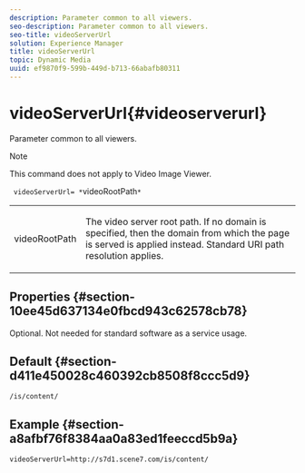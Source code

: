 ```yaml
---
description: Parameter common to all viewers.
seo-description: Parameter common to all viewers.
seo-title: videoServerUrl
solution: Experience Manager
title: videoServerUrl
topic: Dynamic Media
uuid: ef9870f9-599b-449d-b713-66abafb80311
---
```


# videoServerUrl{#videoserverurl}

Parameter common to all viewers.

>[!NOTE]
>
>This command does not apply to Video Image Viewer.

` videoServerUrl= *`videoRootPath`*`

<table id="table_9B98C97485DD4DEB8A6ECBCE8DF6B886"> 
 <tbody> 
  <tr> 
   <td colname="col1"> <p> <span class="codeph"> <span class="varname"> videoRootPath</span> </span> </p> </td> 
   <td colname="col2"> <p> The video server root path. If no domain is specified, then the domain from which the page is served is applied instead. Standard URI path resolution applies. </p> </td> 
  </tr> 
 </tbody> 
</table>

## Properties {#section-10ee45d637134e0fbcd943c62578cb78}

Optional. Not needed for standard software as a service usage.

## Default {#section-d411e450028c460392cb8508f8ccc5d9}

`/is/content/`

## Example {#section-a8afbf76f8384aa0a83ed1feeccd5b9a}

```
videoServerUrl=http://s7d1.scene7.com/is/content/
```

